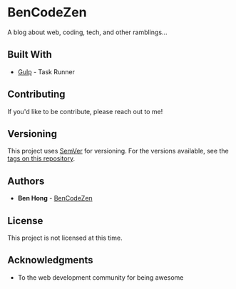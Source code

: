 # BenCodeZen

A blog about web, coding, tech, and other ramblings...

## Built With

* [Gulp](http://gulpjs.com/) - Task Runner

## Contributing

If you'd like to be contribute, please reach out to me!

## Versioning

This project uses [SemVer](http://semver.org/) for versioning. For the versions available, see the [tags on this repository](https://github.com/your/project/tags).

## Authors

* **Ben Hong** - [BenCodeZen](https://github.com/BenCodeZen)

## License

This project is not licensed at this time.

## Acknowledgments

* To the web development community for being awesome

